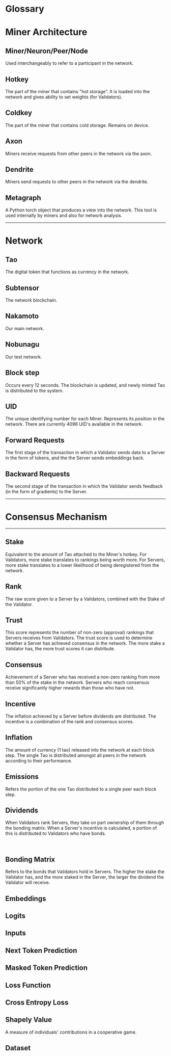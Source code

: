 # Glossary


# Miner Architecture 


## Miner/Neuron/Peer/Node

Used interchangeably to refer to a participant in the network. 
​

## Hotkey

The part of the miner that contains "hot storage". It is loaded into the network and gives ability to set weights (for Validators). 
​

## Coldkey

The part of the miner that contains cold storage. Remains on device.
​

## Axon

Miners receive requests from other peers in the network via the axon.
​

## Dendrite 

Miners send requests to other peers in the network via the dendrite. 
​

## Metagraph

A Python torch object that produces a view into the network. This tool is used internally by miners and also for network analysis. 

---
# Network 


## Tao 

The digital token that functions as currency in the network. 
​

## Subtensor

The network blockchain. 
​

## Nakamoto

Our main network. 
​

## Nobunagu

Our test network. 
​

## Block step

Occurs every 12 seconds. The blockchain is updated, and newly minted Tao is distributed to the system. 
​

## UID

The unique identifying number for each Miner. Represents its position in the network. There are currently 4096 UID's available in the network. 
​

## Forward Requests

The first stage of the transaction in which a Validator sends data to a Server in the form of tokens, and the the Server sends embeddings back. 
​

## Backward Requests

The second stage of the transaction in which the Validator sends feedback (in the form of gradients) to the Server.

---
# Consensus Mechanism
---

## Stake

Equivalent to the amount of Tao attached to the Miner's hotkey. For Validators, more stake translates to rankings being worth more. For Servers, more stake translates to a lower likelihood of being deregistered from the network. 
​

## Rank

The raw score given to a Server by a Validators, combined with the Stake of the Validator. 
​

## Trust

This score represents the number of non-zero (approval) rankings that Servers receives from Validators. The trust score is used to determine whether a Server has achieved consensus in the network. The more stake a Validator has, the more trust scores it can distribute. 
​

## Consensus


Achievement of a Server who has received a non-zero ranking from more than 50% of the stake in the network. Servers who reach consensus receive significantly higher rewards than those who have not. 
​

## Incentive

The inflation achieved by a Server before dividends are distributed. The incentive is a combination of the rank and consensus scores. 
​

## Inflation

The amount of currency (1 tao) released into the network at each block step. The single Tao is distributed amongst all peers in the network according to their performance.
​

## Emissions

Refers the portion of the one Tao distributed to a single peer each block step.


## Dividends

When Validators rank Servers, they take on part ownership of them through the bonding matrix. When a Server's incentive is calculated, a portion of this is distributed to Validators who have bonds.

​
## Bonding Matrix

Refers to the bonds that Validators hold in Servers. The higher the stake the Validator has, and the more staked in the Server, the larger the dividend the Validator will receive. 

## Embeddings

## Logits

## Inputs

## Next Token Prediction

## Masked Token Prediction

## Loss Function

## Cross Entropy Loss

## Shapely Value

A measure of individuals' contributions in a cooperative game.

## Dataset
​
​